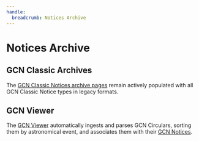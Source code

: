 ```yaml
---
handle:
  breadcrumb: Notices Archive
---
```


# Notices Archive

## GCN Classic Archives

The [GCN Classic Notices archive pages](https://gcn.gsfc.nasa.gov/archives.html) remain actively populated with all GCN Classic Notice types in legacy formats.

## GCN Viewer

The [GCN Viewer](https://heasarc.gsfc.nasa.gov/wsgi-scripts/tach/gcn_v2/tach.wsgi/) automatically ingests and parses GCN Circulars, sorting them by astronomical event, and associates them with their [GCN Notices](/notices).
